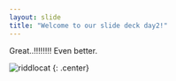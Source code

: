 ```yaml
---
layout: slide
title: "Welcome to our slide deck day2!"
---
```



Great..!!!!!!!!
Even better.


![riddlocat](https://octodex.github.com/images/riddlocat.png)
{: .center}
